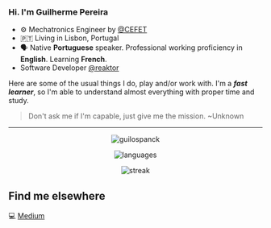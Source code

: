 ### Hi. I'm Guilherme Pereira

- ⚙️ Mechatronics Engineer by [@CEFET](https://www.cefetmg.br/home/)
- 🇵🇹  Living in Lisbon, Portugal
- 🗣️ Native <b>Portuguese</b> speaker. Professional working proficiency in <b>English</b>. Learning <b>French</b>.
- Software Developer [@reaktor](https://github.com/reaktor)

Here are some of the usual things I do, play and/or work with. I'm a <b>*fast learner*</b>, so I'm able to understand almost everything with proper time and study.
> Don't ask me if I'm capable, just give me the mission.
> ~Unknown

---

 <p align="center">
 <img src="https://github-readme-stats-indol-omega.vercel.app/api?username=guilospanck&count_private=true&theme=midnight-purple&show_icons=true" alt="guilospanck"/> 
 </p>
 
 <p align="center">
 <img src="https://github-readme-stats-indol-omega.vercel.app/api/top-langs/?username=guilospanck&layout=compact&theme=midnight-purple" alt="languages" />
 </p>
 
  <p align="center">
 <img src="http://github-readme-streak-stats.herokuapp.com?user=Guilospanck&theme=dark&hide_border=true&date_format=M%20j%5B%2C%20Y%5D" alt="streak" />
 </p>

## Find me elsewhere
💻  [Medium](https://medium.com/@guilospanck)
